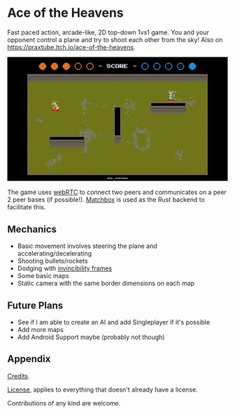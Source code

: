 # Ace of the Heavens

Fast paced action, arcade-like, 2D top-down 1vs1 game.
You and your opponent control a plane and try to shoot each other from the sky!
Also on https://praxtube.itch.io/ace-of-the-heavens.

<p align="center">
    <img src="docs/demo/showcase.gif" alt="animated" />
</p>

The game uses [webRTC](https://webrtc.org/) to connect two peers and communicates
on a peer 2 peer bases (if possible!). [Matchbox](https://github.com/johanhelsing/matchbox)
is used as the Rust backend to facilitate this.

## Mechanics

- Basic movement involves steering the plane and accelerating/decelerating
- Shooting bullets/rockets
- Dodging with [invincibility frames](https://en.wiktionary.org/wiki/invincibility_frame#English)
- Some basic maps
- Static camera with the same border dimensions on each map

## Future Plans

- See if I am able to create an AI and add Singleplayer if it's possible
- Add more maps
- Add Android Support maybe (probably not though)

## Appendix

[Credits](https://github.com/PraxTube/ace-of-the-heavens/blob/master/CREDITS.md).

[License](https://github.com/PraxTube/ace-of-the-heavens/blob/master/LICENSE),
applies to everything that doesn't already have a license.

Contributions of any kind are welcome.
